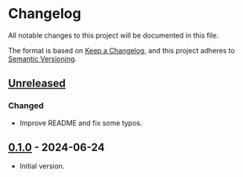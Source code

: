 # Changelog

All notable changes to this project will be documented in this file.

The format is based on [Keep a Changelog](https://keepachangelog.com/en/1.1.0/),
and this project adheres to [Semantic Versioning](https://semver.org/spec/v2.0.0.html).

## [Unreleased]

### Changed

- Improve README and fix some typos.

## [0.1.0] - 2024-06-24

- Initial version.

[unreleased]: https://github.com/nbusseneau/InstantFertilizer/compare/0.1.0...HEAD
[0.1.0]: https://github.com/nbusseneau/InstantFertilizer/compare/633f841a6cf39f9b82f2a85adf58882f18d461ea...0.1.0
